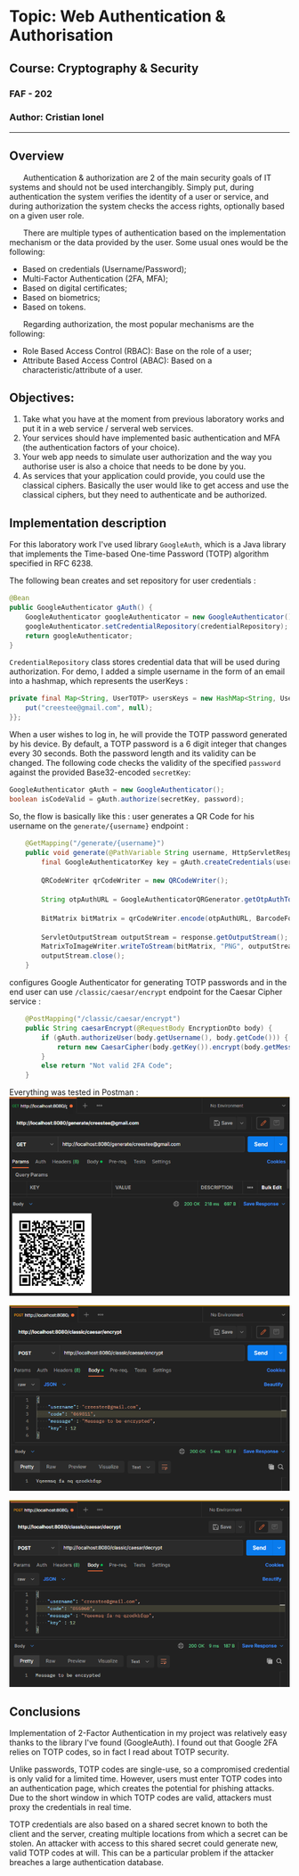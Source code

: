 # Topic: Web Authentication & Authorisation

## Course: Cryptography & Security

### FAF - 202

### Author: Cristian Ionel


----

## Overview

&ensp;&ensp;&ensp; Authentication & authorization are 2 of the main security goals of IT systems and should not be used interchangibly. Simply put, during authentication the system verifies the identity of a user or service, and during authorization the system checks the access rights, optionally based on a given user role.

&ensp;&ensp;&ensp; There are multiple types of authentication based on the implementation mechanism or the data provided by the user. Some usual ones would be the following:
- Based on credentials (Username/Password);
- Multi-Factor Authentication (2FA, MFA);
- Based on digital certificates;
- Based on biometrics;
- Based on tokens.

&ensp;&ensp;&ensp; Regarding authorization, the most popular mechanisms are the following:
- Role Based Access Control (RBAC): Base on the role of a user;
- Attribute Based Access Control (ABAC): Based on a characteristic/attribute of a user.


## Objectives:
1. Take what you have at the moment from previous laboratory works and put it in a web service / serveral web services.
2. Your services should have implemented basic authentication and MFA (the authentication factors of your choice).
3. Your web app needs to simulate user authorization and the way you authorise user is also a choice that needs to be done by you.
4. As services that your application could provide, you could use the classical ciphers. Basically the user would like to get access and use the classical ciphers, but they need to authenticate and be authorized.

## Implementation description

For this laboratory work I've used library `GoogleAuth`, which is a Java library that implements the Time-based One-time Password (TOTP) algorithm specified in RFC 6238. 

The following bean creates and set repository for user credentials :

```java
@Bean
public GoogleAuthenticator gAuth() {
    GoogleAuthenticator googleAuthenticator = new GoogleAuthenticator();
    googleAuthenticator.setCredentialRepository(credentialRepository);
    return googleAuthenticator;
}
```

`CredentialRepository` class stores credential data that will be used during authorization. For demo, I added a simple username in the form of an email into a hashmap, which represents the userKeys :

```java
private final Map<String, UserTOTP> usersKeys = new HashMap<String, UserTOTP>() {{
    put("creestee@gmail.com", null);
}};
```

When a user wishes to log in, he will provide the TOTP password generated by his device. By default, a TOTP password is a 6 digit integer that changes every 30 seconds. Both the password length and its validity can be changed. The following code checks the validity of the specified `password` against the provided Base32-encoded `secretKey`:

```java
GoogleAuthenticator gAuth = new GoogleAuthenticator();
boolean isCodeValid = gAuth.authorize(secretKey, password);
```

So, the flow is basically like this : user generates a QR Code for his username on the `generate/{username}` endpoint :

```java
    @GetMapping("/generate/{username}")
    public void generate(@PathVariable String username, HttpServletResponse response) {
        final GoogleAuthenticatorKey key = gAuth.createCredentials(username);

        QRCodeWriter qrCodeWriter = new QRCodeWriter();

        String otpAuthURL = GoogleAuthenticatorQRGenerator.getOtpAuthTotpURL("CS-LAB-DEMO", username, key);

        BitMatrix bitMatrix = qrCodeWriter.encode(otpAuthURL, BarcodeFormat.QR_CODE, 200, 200);

        ServletOutputStream outputStream = response.getOutputStream();
        MatrixToImageWriter.writeToStream(bitMatrix, "PNG", outputStream);
        outputStream.close();
    }
```

configures Google Authenticator for generating TOTP passwords and in the end user can use `/classic/caesar/encrypt` endpoint for the Caesar Cipher service :

```java
    @PostMapping("/classic/caesar/encrypt")
    public String caesarEncrypt(@RequestBody EncryptionDto body) {
        if (gAuth.authorizeUser(body.getUsername(), body.getCode())) {
            return new CaesarCipher(body.getKey()).encrypt(body.getMessage());
        }
        else return "Not valid 2FA Code";
    }
```

Everything was tested in Postman :
![img.png](images/img.png)

![img.png](images/img2.png)

![img_1.png](images/img_1.png)

## Conclusions

Implementation of 2-Factor Authentication in my project was relatively easy thanks to the library I've found (GoogleAuth). I found out that Google 2FA relies on TOTP codes, so in fact I read about TOTP security. 

Unlike passwords, TOTP codes are single-use, so a compromised credential is only valid for a limited time. However, users must enter TOTP codes into an authentication page, which creates the potential for phishing attacks. Due to the short window in which TOTP codes are valid, attackers must proxy the credentials in real time. 

TOTP credentials are also based on a shared secret known to both the client and the server, creating multiple locations from which a secret can be stolen. An attacker with access to this shared secret could generate new, valid TOTP codes at will. This can be a particular problem if the attacker breaches a large authentication database.